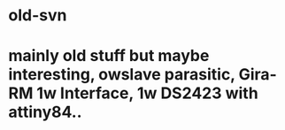 # old-svn
# mainly old stuff but maybe interesting, owslave parasitic, Gira-RM 1w Interface, 1w DS2423 with attiny84..
